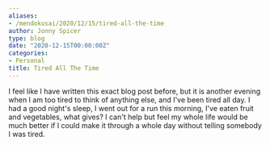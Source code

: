 ```yaml
---
aliases:
- /mendokusai/2020/12/15/tired-all-the-time
author: Jonny Spicer
type: blog
date: "2020-12-15T00:00:00Z"
categories:
- Personal
title: Tired All The Time
---
```

I feel like I have written this exact blog post before, but it is another evening when I am too tired to think of anything else, and I've been tired all day. I had a good night's
sleep, I went out for a run this morning, I've eaten fruit and vegetables, what gives? I can't help but feel my whole life would be much better if I could make it through a whole
day without telling somebody I was tired.
